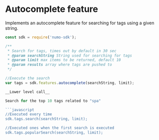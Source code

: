 # Autocomplete feature 

Implements an autocomplete feature for searching for tags using a given string. 

```javascript
const sdk = require('numo-sdk');

/**
 * Search for tags, times out by default in 30 sec
 * @param searchString String used for searching for tags
 * @param limit max items to be returned, default 10
 * @param results array where tags are pushed to
 */

//Execute the search
var tags = sdk.features.autocomplete(searchString, limit);

__Lower level call__ 

Search for the top 10 tags related to "spa"

```javascript
//Executed every time 
sdk.tags.search(searchString, limit);

//Executed ones when the first search is executed
sdk.tags.popularSearch(searchString, limit);
```






